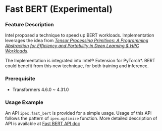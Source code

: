 Fast BERT (Experimental)
========================

### Feature Description

Intel proposed a technique to speed up BERT workloads. Implementation leverages the idea from [*Tensor Processing Primitives: A Programming Abstraction for Efficiency and Portability in Deep Learning & HPC Workloads*](https://arxiv.org/pdf/2104.05755.pdf).

The Implementation is integrated into Intel® Extension for PyTorch\*. BERT could benefit from this new technique, for both training and inference.

### Prerequisite

- Transformers 4.6.0 ~ 4.31.0

### Usage Example

An API `ipex.fast_bert` is provided for a simple usage. Usage of this API follows the pattern of `ipex.optimize` function. More detailed description of API is available at [Fast BERT API doc](../api_doc)

[//]: # (marker_feature_fastbert_bf16)
[//]: # (marker_feature_fastbert_bf16)
